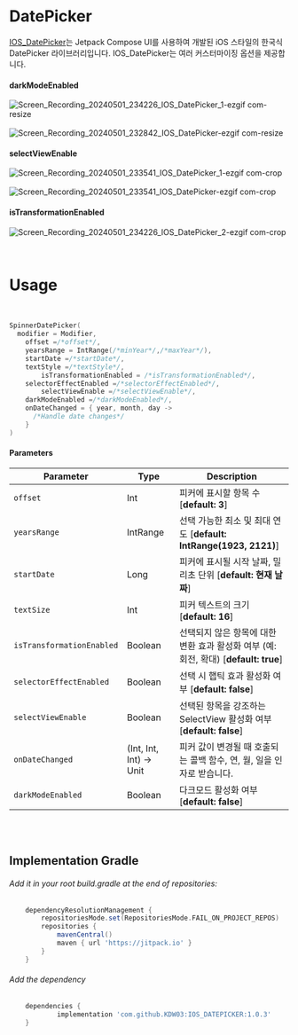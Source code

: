 # DatePicker
[IOS_DatePicker](https://github.com/KDW03/IOS_DATEPICKER)는 Jetpack Compose UI를 사용하여 개발된 iOS 스타일의 한국식 DatePicker 라이브러리입니다. 
IOS_DatePicker는 여러 커스터마이징 옵션을 제공합니다.


#### darkModeEnabled

<p align="start">
  
![Screen_Recording_20240501_234226_IOS_DatePicker_1-ezgif com-resize](https://github.com/KDW03/IOS_DATEPICKER/assets/109224863/23dcbd88-f80b-49b0-aa27-3ee7cfa7a949)
  &nbsp;&nbsp;&nbsp;&nbsp;&nbsp;&nbsp;&nbsp;&nbsp;
![Screen_Recording_20240501_232842_IOS_DatePicker-ezgif com-resize](https://github.com/KDW03/IOS_DATEPICKER/assets/109224863/41965f8d-0386-4b48-ae2a-dadd1d22af0a)

</p>


#### selectViewEnable

<p align="start">
  
![Screen_Recording_20240501_233541_IOS_DatePicker_1-ezgif com-crop](https://github.com/KDW03/IOS_DATEPICKER/assets/109224863/9657f81b-09a4-421f-9142-973d13365ff8)
  &nbsp;&nbsp;&nbsp;&nbsp;&nbsp;&nbsp;&nbsp;&nbsp;
![Screen_Recording_20240501_233541_IOS_DatePicker-ezgif com-crop](https://github.com/KDW03/IOS_DATEPICKER/assets/109224863/5e51e8f2-9d69-4bd3-b629-3c4e17b297b5)
  
</p>

#### isTransformationEnabled

<p align="start">

![Screen_Recording_20240501_234226_IOS_DatePicker_2-ezgif com-crop](https://github.com/KDW03/IOS_DATEPICKER/assets/109224863/3c60105e-ac8e-4c90-afe1-28407b1012fc)
  
</p>

<br>


# Usage

<br>

```kotlin
SpinnerDatePicker(
  modifier = Modifier,
	offset =/*offset*/,
	yearsRange = IntRange(/*minYear*/,/*maxYear*/),
	startDate =/*startDate*/,
	textStyle =/*textStyle*/,
        isTransformationEnabled = /*isTransformationEnabled*/,
	selectorEffectEnabled =/*selectorEffectEnabled*/,
        selectViewEnable =/*selectViewEnable*/,
	darkModeEnabled =/*darkModeEnabled*/,
	onDateChanged = { year, month, day ->
	  /*Handle date changes*/
	}
)
```


#### Parameters

| Parameter                | Type      | Description                                                     |
|--------------------------|-----------|-----------------------------------------------------------------|
| `offset`                 | Int       | 피커에 표시할 항목 수 [**default: 3**]                            |
| `yearsRange`             | IntRange  | 선택 가능한 최소 및 최대 연도 [**default: IntRange(1923, 2121)**]  |
| `startDate`              | Long      | 피커에 표시될 시작 날짜, 밀리초 단위 [**default: 현재 날짜**]          |
| `textSize`               | Int       | 피커 텍스트의 크기 [**default: 16**]               |
| `isTransformationEnabled`| Boolean   | 선택되지 않은 항목에 대한 변환 효과 활성화 여부 (예: 회전, 확대) [**default: true**] |
| `selectorEffectEnabled`  | Boolean   | 선택 시 햅틱 효과 활성화 여부 [**default: false**]               |
| `selectViewEnable`       | Boolean   | 선택된 항목을 강조하는 SelectView 활성화 여부 [**default: false**] |
| `onDateChanged`          | (Int, Int, Int) -> Unit | 피커 값이 변경될 때 호출되는 콜백 함수, 연, 월, 일을 인자로 받습니다. |
| `darkModeEnabled`        | Boolean   | 다크모드 활성화 여부 [**default: false**]                         |

<br>
<br>

## Implementation Gradle

###### Add it in your root build.gradle at the end of repositories:

```groovy
	dependencyResolutionManagement {
		repositoriesMode.set(RepositoriesMode.FAIL_ON_PROJECT_REPOS)
		repositories {
			mavenCentral()
			maven { url 'https://jitpack.io' }
		}
	}
```

###### Add the dependency

```groovy
	dependencies {
	        implementation 'com.github.KDW03:IOS_DATEPICKER:1.0.3'
	}
```




